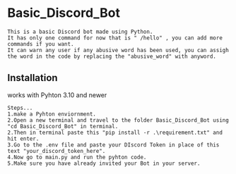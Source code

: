 # Basic_Discord_Bot
```
This is a basic Discord bot made using Python.
It has only one command for now that is " /hello" , you can add more commands if you want.
It can warn any user if any abusive word has been used, you can assigh the word in the code by replacing the "abusive_word" with anyword.
```


Installation
---------------------------------------------------------------
works with Pyhton 3.10 and newer
```
Steps...
1.make a Pyhton enviornment.
2.Open a new terminal and travel to the folder Basic_Discord_Bot using "cd Basic_Discord_Bot" in terminal.
2.Then in terminal paste this "pip install -r .\requirement.txt" and hit enter.
3.Go to the .env file and paste your DIscord Token in place of this text "your_discord_token_here".
4.Now go to main.py and run the pyhton code.
5.Make sure you have already invited your Bot in your server.
```

